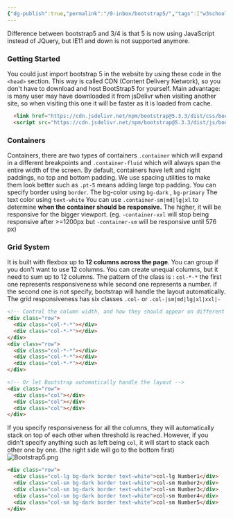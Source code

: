 ```yaml
---
{"dg-publish":true,"permalink":"/0-inbox/bootstrap5/","tags":["w3school"],"created":"2025-10-05T22:15:42.399+07:00","updated":"2025-10-05T22:46:38.323+07:00"}
---
```


Difference between bootstrap5 and 3/4 is that 5 is now using JavaScript instead of JQuery, but IE11 and down is not supported anymore.
### Getting Started
You could just import bootstrap 5 in the website by using these code in the `<head>` section.
This way is called CDN (Content Delivery Network), so you don't have to download and host BootStrap5 for yourself.
Main advantage: is many user may have downloaded it from jsDelivr when visiting another site, so when visiting this one it will be faster as it is loaded from cache.
```html
  <link href="https://cdn.jsdelivr.net/npm/bootstrap@5.3.3/dist/css/bootstrap.min.css" rel="stylesheet">
  <script src="https://cdn.jsdelivr.net/npm/bootstrap@5.3.3/dist/js/bootstrap.bundle.min.js"></script>
```
### Containers
Containers, there are two types of containers `.container` which will expand in a different breakpoints and `.container-fluid` which will always span the entire width of the screen. 
By default, containers have left and right paddings, no top and bottom padding. We use spacing utilities to make them look better such as `.pt-5` means adding large top padding. 
You can specify border using `border`. The bg-color using `bg-dark` , `bg-primary` The text color using `text-white`
You can use `.container-sm|md|lg|xl` to determine **when the container should be responsive.** The higher, it will be responsive for the bigger viewport. (eg. `-container-xxl` will stop being responsive after >=1200px but `-container-sm` will be responsive until 576 px)
### Grid System
It is built with flexbox up to **12 columns across the page**. You can group if you don't want to use 12 columns. You can create unequal columns, but it need to sum up to 12 columns. The pattern of the class is : `col-*-*` the first one represents responsiveness while second one represents a number. if the second one is not specify, bootstrap will handle the layout automatically. The grid responsiveness has six classes `.col-` or `.col-|sm|md|lg|xl|xxl|-`
```html
<!-- Control the column width, and how they should appear on different devices -->
<div class="row">
  <div class="col-*-*"></div> 
  <div class="col-*-*"></div>
</div>
<div class="row">
  <div class="col-*-*"></div>
  <div class="col-*-*"></div>
  <div class="col-*-*"></div>
</div>

<!-- Or let Bootstrap automatically handle the layout -->
<div class="row">
  <div class="col"></div>
  <div class="col"></div>
  <div class="col"></div>
</div>
```
If you specify responsiveness for all the columns, they will automatically stack on top of each other when threshold is reached. However, if you didn't specify anything such as left being `col`, it will start to stack each other one by one. (the right side will go to the bottom first)
![Bootstrap5.png](/img/user/3%20Resources/Attachment/Bootstrap5.png)
```html
<div class="row">
  <div class="col-lg bg-dark border text-white">col-lg Number1</div>
  <div class="col-sm bg-dark border text-white">col-sm Number2</div>
  <div class="col-sm bg-dark border text-white">col-sm Number3</div>
  <div class="col-sm bg-dark border text-white">col-sm Number4</div>
  <div class="col-sm bg-dark border text-white">col-sm Number5</div>
</div>
```